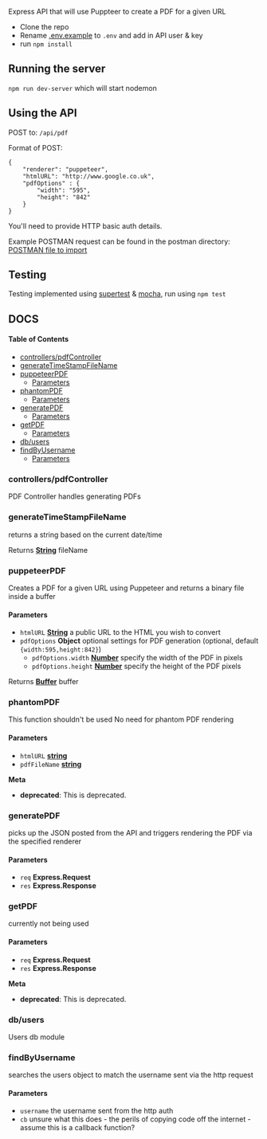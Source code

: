 Express API that will use Puppteer to create a PDF for a given URL

-   Clone the repo
-   Rename [.env.example](`.env.example`) to `.env` and add in API user & key
-   run `npm install`

## Running the server

`npm run dev-server` which will start nodemon

## Using the API

POST to:
`/api/pdf`

Format of POST:

    {
        "renderer": "puppeteer",
        "htmlURL": "http://www.google.co.uk",
        "pdfOptions" : {
            "width": "595",
            "height": "842"
        }
	}

You'll need to provide HTTP basic auth details.

Example POSTMAN request can be found in the postman directory:
[POSTMAN file to import](postman/PDF.postman_collection.json)

## Testing

Testing implemented using [supertest](https://github.com/visionmedia/supertest) & [mocha](https://github.com/mochajs/mocha), run using `npm test`

## DOCS

<!-- Generated by documentation.js. Update this documentation by updating the source code. -->

#### Table of Contents

-   [controllers/pdfController](#controllerspdfcontroller)
-   [generateTimeStampFileName](#generatetimestampfilename)
-   [puppeteerPDF](#puppeteerpdf)
    -   [Parameters](#parameters)
-   [phantomPDF](#phantompdf)
    -   [Parameters](#parameters-1)
-   [generatePDF](#generatepdf)
    -   [Parameters](#parameters-2)
-   [getPDF](#getpdf)
    -   [Parameters](#parameters-3)
-   [db/users](#dbusers)
-   [findByUsername](#findbyusername)
    -   [Parameters](#parameters-4)

### controllers/pdfController

PDF Controller handles generating PDFs

### generateTimeStampFileName

returns a string based on the current date/time

Returns **[String](https://developer.mozilla.org/docs/Web/JavaScript/Reference/Global_Objects/String)** fileName

### puppeteerPDF

Creates a PDF for a given URL using Puppeteer and returns a binary file inside a buffer

#### Parameters

-   `htmlURL` **[String](https://developer.mozilla.org/docs/Web/JavaScript/Reference/Global_Objects/String)** a public URL to the HTML you wish to convert
-   `pdfOptions` **Object** optional settings for PDF generation (optional, default `{width:595,height:842}`)
    -   `pdfOptions.width` **[Number](https://developer.mozilla.org/docs/Web/JavaScript/Reference/Global_Objects/Number)** specify the width of the PDF in pixels
    -   `pdfOptions.height` **[Number](https://developer.mozilla.org/docs/Web/JavaScript/Reference/Global_Objects/Number)** specify the height of the PDF pixels

Returns **[Buffer](https://nodejs.org/api/buffer.html)** buffer

### phantomPDF

This function shouldn't be used
No need for phantom PDF rendering

#### Parameters

-   `htmlURL` **[string](https://developer.mozilla.org/docs/Web/JavaScript/Reference/Global_Objects/String)**
-   `pdfFileName` **[string](https://developer.mozilla.org/docs/Web/JavaScript/Reference/Global_Objects/String)**

**Meta**

-   **deprecated**: This is deprecated.


### generatePDF

picks up the JSON posted from the API and
triggers rendering the PDF via the specified renderer

#### Parameters

-   `req` **Express.Request**
-   `res` **Express.Response**

### getPDF

currently not being used

#### Parameters

-   `req` **Express.Request**
-   `res` **Express.Response**

**Meta**

-   **deprecated**: This is deprecated.


### db/users

Users db module

### findByUsername

searches the users object to match the username sent via the http request

#### Parameters

-   `username`  the username sent from the http auth
-   `cb`  unsure what this does - the perils of copying code off the
    internet - assume this is a callback function?
